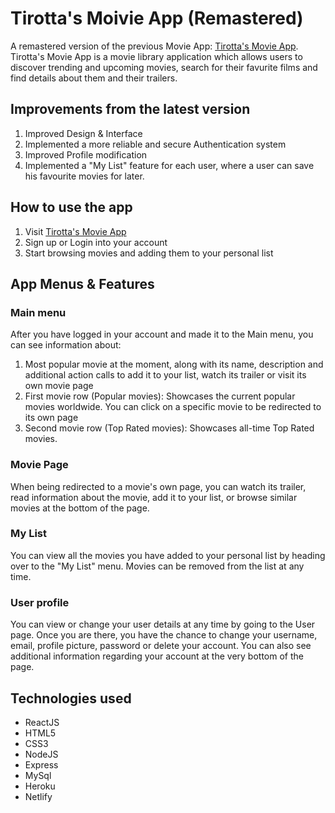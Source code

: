 
# Tirotta's Moivie App (Remastered)

A remastered version of the previous Movie App: [Tirotta's Movie App](https://github.com/TirottaSoftware/tirottas-movie-app).
Tirotta's Movie App is a movie library application which allows users to discover trending and upcoming movies, search for their favurite films and find details about them and their trailers.

## Improvements from the latest version

1. Improved Design & Interface
2. Implemented a more reliable and secure Authentication system
3. Improved Profile modification
4. Implemented a "My List" feature for each user, where a user can save his favourite movies for later. 

## How to use the app

1. Visit  [Tirotta's Movie App](https://fervent-bohr-bd671c.netlify.app/)
2. Sign up or Login into your account
3. Start browsing movies and adding them to your personal list

## App Menus & Features
### Main menu

After you have logged in your account and made it to the Main menu, you can see information about:

1. Most popular movie at the moment, along with its name, description and additional action calls to add it to your list, watch its trailer or visit its own movie page
2. First movie row (Popular movies): Showcases the current popular movies worldwide. You can click on a specific movie to be redirected to its own page
3. Second movie row (Top Rated movies): Showcases all-time Top Rated movies. 

### Movie Page

When being redirected to a movie's own page, you can watch its trailer, read information about the movie, add it to your list, or browse similar movies at the bottom of the page.

### My List

You can view all the movies you have added to your personal list by heading over to the "My List" menu. Movies can be removed from the list at any time.

### User profile

You can view or change your user details at any time by going to the User page. Once you are there, you have the chance to change your username, email, profile picture, password or delete your account. You can also see additional information regarding your account at the very bottom of the page.

## Technologies used
* ReactJS
* HTML5
* CSS3
* NodeJS
* Express
* MySql
* Heroku
* Netlify
